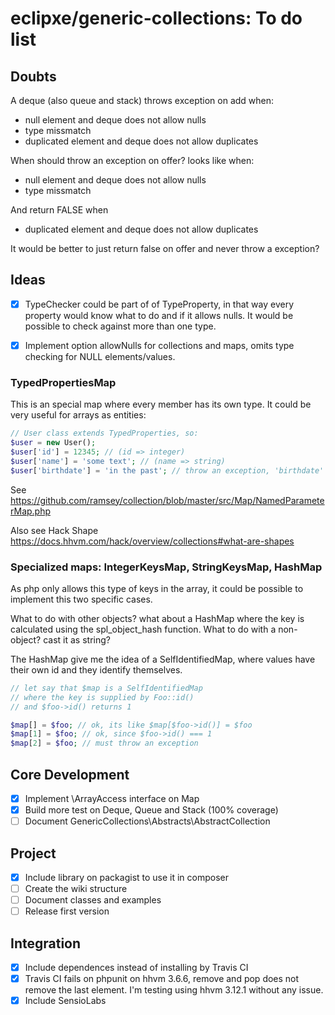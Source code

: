 # eclipxe/generic-collections: To do list

## Doubts

A deque (also queue and stack) throws exception on add when:

- null element and deque does not allow nulls
- type missmatch
- duplicated element and deque does not allow duplicates

When should throw an exception on offer? looks like when:

- null element and deque does not allow nulls
- type missmatch

And return FALSE when

- duplicated element and deque does not allow duplicates

It would be better to just return false on offer and never throw a exception?

## Ideas

- [X] TypeChecker could be part of of TypeProperty, in that way every property would
      know what to do and if it allows nulls. It would be possible to check against more than one type.
- [X] Implement option allowNulls for collections and maps, omits type checking for NULL elements/values.


### TypedPropertiesMap

This is an special map where every member has its own type.
It could be very useful for arrays as entities:

```php
// User class extends TypedProperties, so:
$user = new User();
$user['id'] = 12345; // (id => integer)
$user['name'] = 'some text'; // (name => string)
$user['birthdate'] = 'in the past'; // throw an exception, 'birthdate' expect a \DateTimeInterface
```

See <https://github.com/ramsey/collection/blob/master/src/Map/NamedParameterMap.php>

Also see Hack Shape <https://docs.hhvm.com/hack/overview/collections#what-are-shapes>

### Specialized maps: IntegerKeysMap, StringKeysMap, HashMap

As php only allows this type of keys in the array, it could be possible to implement this two
specific cases.

What to do with other objects? what about a HashMap where the key is calculated
using the spl_object_hash function. What to do with a non-object? cast it as string?

The HashMap give me the idea of a SelfIdentifiedMap, where values have their own id and they identify
themselves.

```php
// let say that $map is a SelfIdentifiedMap
// where the key is supplied by Foo::id()
// and $foo->id() returns 1

$map[] = $foo; // ok, its like $map[$foo->id()] = $foo
$map[1] = $foo; // ok, since $foo->id() === 1
$map[2] = $foo; // must throw an exception


```

## Core Development

- [x] Implement \ArrayAccess interface on Map
- [x] Build more test on Deque, Queue and Stack (100% coverage)
- [ ] Document GenericCollections\Abstracts\AbstractCollection

## Project

- [X] Include library on packagist to use it in composer
- [ ] Create the wiki structure
- [ ] Document classes and examples
- [ ] Release first version

## Integration

- [X] Include dependences instead of installing by Travis CI
- [X] Travis CI fails on phpunit on hhvm 3.6.6, remove and pop does not remove the last element.
      I'm testing using hhvm 3.12.1 without any issue.
- [X] Include SensioLabs
